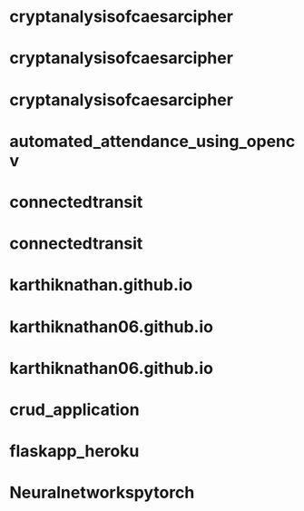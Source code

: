 # cryptanalysisofcaesarcipher
# cryptanalysisofcaesarcipher
# cryptanalysisofcaesarcipher
# automated_attendance_using_opencv
# connectedtransit
# connectedtransit
# karthiknathan.github.io
# karthiknathan06.github.io
# karthiknathan06.github.io
# crud_application
# flaskapp_heroku
# Neuralnetworkspytorch
